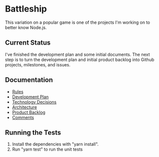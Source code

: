 # Battleship

This variation on a popular game is one of the projects I'm working on to better know Node.js.

## Current Status

I've finished the development plan and some initial documents. The next step is to turn the development plan and initial product backlog into Github projects, milestones, and issues.

## Documentation

- [Rules](docs/instructions.md)
- [Development Plan](docs/developmentplan.md)
- [Technology Decisions](docs/technologies.md)
- [Architecture](docs/architecture.md)
- [Product Backlog](docs/productBacklog.md)
- [Comments](docs/comments.md)

## Running the Tests

1. Install the dependencies with "yarn install".
2. Run "yarn test" to run the unit tests
